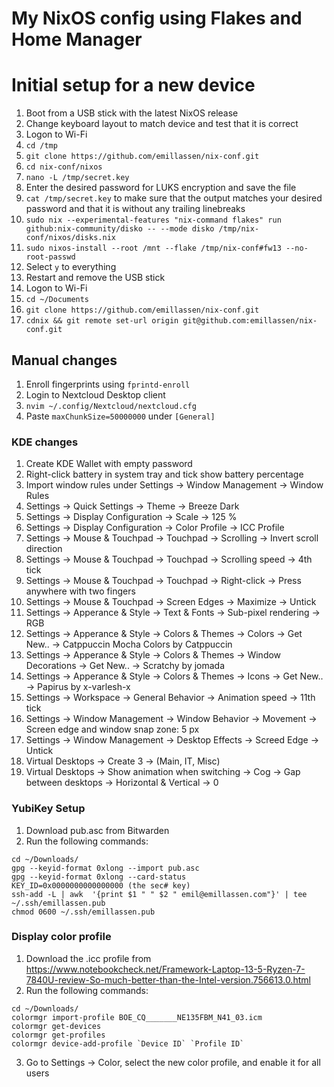 # My NixOS config using Flakes and Home Manager

# Initial setup for a new device

1. Boot from a USB stick with the latest NixOS release
1. Change keyboard layout to match device and test that it is correct
1. Logon to Wi-Fi
1. `cd /tmp`
1. `git clone https://github.com/emillassen/nix-conf.git`
1. `cd nix-conf/nixos`
1. `nano -L /tmp/secret.key`
1. Enter the desired password for LUKS encryption and save the file
1. `cat /tmp/secret.key` to make sure that the output matches your desired password and that it is without any trailing linebreaks
1. `sudo nix --experimental-features "nix-command flakes" run github:nix-community/disko -- --mode disko /tmp/nix-conf/nixos/disks.nix`
1. `sudo nixos-install --root /mnt --flake /tmp/nix-conf#fw13 --no-root-passwd`
1. Select `y` to everything
1. Restart and remove the USB stick
1. Logon to Wi-Fi
1. `cd ~/Documents`
1. `git clone https://github.com/emillassen/nix-conf.git`
1. `cdnix && git remote set-url origin git@github.com:emillassen/nix-conf.git`

## Manual changes

1. Enroll fingerprints using `fprintd-enroll`
1. Login to Nextcloud Desktop client
1. `nvim ~/.config/Nextcloud/nextcloud.cfg`
1. Paste `maxChunkSize=50000000` under `[General]`

### KDE changes

1. Create KDE Wallet with empty password
1. Right-click battery in system tray and tick show battery percentage
1. Import window rules under Settings -> Window Management -> Window Rules
1. Settings -> Quick Settings -> Theme -> Breeze Dark
1. Settings -> Display Configuration -> Scale -> 125 %
1. Settings -> Display Configuration -> Color Profile -> ICC Profile
1. Settings -> Mouse & Touchpad -> Touchpad -> Scrolling -> Invert scroll direction
1. Settings -> Mouse & Touchpad -> Touchpad -> Scrolling speed -> 4th tick
1. Settings -> Mouse & Touchpad -> Touchpad -> Right-click -> Press anywhere with two fingers
1. Settings -> Mouse & Touchpad -> Screen Edges -> Maximize -> Untick
1. Settings -> Apperance & Style -> Text & Fonts -> Sub-pixel rendering -> RGB
1. Settings -> Apperance & Style -> Colors & Themes -> Colors -> Get New.. -> Catppuccin Mocha Colors by Catppuccin
1. Settings -> Apperance & Style -> Colors & Themes -> Window Decorations -> Get New.. -> Scratchy by jomada
1. Settings -> Apperance & Style -> Colors & Themes -> Icons -> Get New.. -> Papirus by x-varlesh-x
1. Settings -> Workspace -> General Behavior -> Animation speed -> 11th tick
1. Settings -> Window Management -> Window Behavior -> Movement -> Screen edge and window snap zone: 5 px
1. Settings -> Window Management -> Desktop Effects -> Screed Edge -> Untick
1. Virtual Desktops -> Create 3 -> (Main, IT, Misc)
1. Virtual Desktops -> Show animation when switching -> Cog -> Gap between desktops -> Horizontal & Vertical -> 0

### YubiKey Setup

1. Download pub.asc from Bitwarden
1. Run the following commands:

```
cd ~/Downloads/
gpg --keyid-format 0xlong --import pub.asc
gpg --keyid-format 0xlong --card-status
KEY_ID=0x0000000000000000 (the sec# key)
ssh-add -L | awk  '{print $1 " " $2 " emil@emillassen.com"}' | tee ~/.ssh/emillassen.pub
chmod 0600 ~/.ssh/emillassen.pub
```

### Display color profile

1. Download the .icc profile from https://www.notebookcheck.net/Framework-Laptop-13-5-Ryzen-7-7840U-review-So-much-better-than-the-Intel-version.756613.0.html
1. Run the following commands:

```
cd ~/Downloads/
colormgr import-profile BOE_CQ_______NE135FBM_N41_03.icm
colormgr get-devices
colormgr get-profiles
colormgr device-add-profile `Device ID` `Profile ID`
```

3. Go to Settings -> Color, select the new color profile, and enable it for all users
